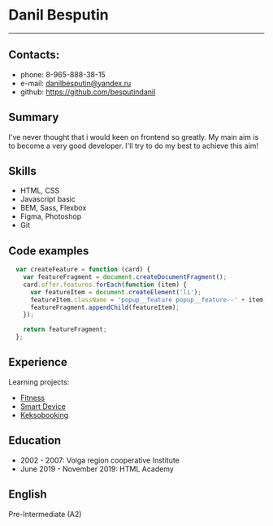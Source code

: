 # Danil Besputin

---

## Contacts:

- phone: 8-965-888-38-15
- e-mail: danilbesputin@yandex.ru
- github: https://github.com/besputindanil

## Summary

I've never thought that i would keen on frontend so greatly. My main aim is to become a very good developer. I'll try to do my best to achieve this aim!

## Skills

- HTML, CSS
- Javascript basic
- BEM, Sass, Flexbox
- Figma, Photoshop
- Git

## Code examples

```js
  var createFeature = function (card) {
    var featureFragment = document.createDocumentFragment();
    card.offer.features.forEach(function (item) {
      var featureItem = document.createElement('li');
      featureItem.className = 'popup__feature popup__feature--' + item;
      featureFragment.appendChild(featureItem);
    });

    return featureFragment;
  };
```
## Experience

Learning projects:
 - [Fitness](https://github.com/besputindanil/fitness)
 - [Smart Device](https://github.com/besputindanil/smartdevice)
 - [Keksobooking](https://github.com/besputindanil/keksobooking)

 ## Education

- 2002 - 2007: Volga region cooperative Institute
- June 2019 - November 2019: HTML Academy

## English

Pre-Intermediate (A2)